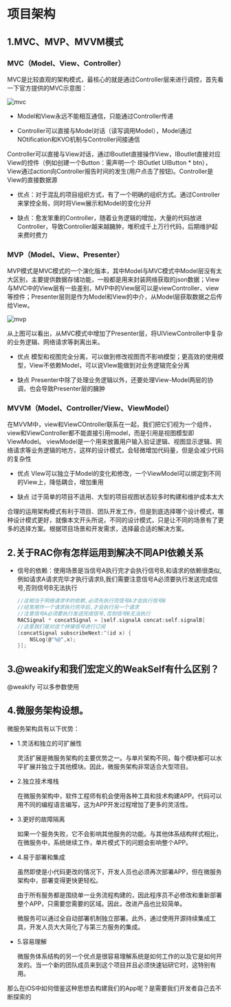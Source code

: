 # 项目架构
## 1.MVC、MVP、MVVM模式

### MVC（Model、View、Controller）

MVC是比较直观的架构模式，最核心的就是通过Controller层来进行调控，首先看一下官方提供的MVC示意图：

![mvc](/iOS/mvc.png)

- Model和View永远不能相互通信，只能通过Controller传递

- Controller可以直接与Model对话（读写调用Model），Model通过NOtification和KVO机制与Controller间接通信

Controller可以直接与View对话，通过IBoutlet直接操作View，IBoutlet直接对应View的控件（例如创建一个Button：需声明一个  IBOutlet UIButton * btn），View通过action向Controller报告时间的发生(用户点击了按钮)。Controller是View的直接数据源

- 优点：对于混乱的项目组织方式，有了一个明确的组织方式。通过Controller来掌控全局，同时将View展示和Model的变化分开

- 缺点：愈发笨重的Controller，随着业务逻辑的增加，大量的代码放进Controller，导致Controller越来越臃肿，堆积成千上万行代码，后期维护起来费时费力

### MVP（Model、View、Presenter）
MVP模式是MVC模式的一个演化版本，其中Model与MVC模式中Model层没有太大区别，主要提供数据存储功能，一般都是用来封装网络获取的json数据；View与MVC中的View层有一些差别，MVP中的View层可以是viewController、view等控件；Presenter层则是作为Model和View的中介，从Model层获取数据之后传给View。

![mvp](/iOS/mvp.png)

从上图可以看出，从MVC模式中增加了Presenter层，将UIViewController中复杂的业务逻辑、网络请求等剥离出来。

- 优点 模型和视图完全分离，可以做到修改视图而不影响模型；更高效的使用模型，View不依赖Model，可以说VIew能做到对业务逻辑完全分离

- 缺点 Presenter中除了处理业务逻辑以外，还要处理View-Model两层的协调，也会导致Presenter层的臃肿

### MVVM（Model、Controller/View、ViewModel）

在MVVM中，view和ViewCOntroller联系在一起，我们把它们视为一个组件，view和ViewController都不能直接引用model，而是引用是视图模型即ViewModel。
viewModel是一个用来放置用户输入验证逻辑、视图显示逻辑、网络请求等业务逻辑的地方，这样的设计模式，会轻微增加代码量，但是会减少代码的复杂性

- 优点 VIew可以独立于Model的变化和修改，一个ViewModel可以绑定到不同的View上，降低耦合，增加重用

- 缺点 过于简单的项目不适用、大型的项目视图状态较多时构建和维护成本太大

合理的运用架构模式有利于项目、团队开发工作，但是到底选择哪个设计模式，哪种设计模式更好，就像本文开头所说，不同的设计模式，只是让不同的场景有了更多的选择方案。根据项目场景和开发需求，选择最合适的解决方案。


## 2.关于RAC你有怎样运用到解决不同API依赖关系

- 信号的依赖：使用场景是当信号A执行完才会执行信号B,和请求的依赖很类似,例如请求A请求完毕才执行请求B,我们需要注意信号A必须要执行发送完成信号,否则信号B无法执行

	``` c
	//这相当于网络请求中的依赖,必须先执行完信号A才会执行信号B
	//经常用作一个请求执行完毕后,才会执行另一个请求
	//注意信号A必须要执行发送完成信号,否则信号B无法执行
	RACSignal * concatSignal = [self.signalA concat:self.signalB]
	//这里我们是对这个拼接信号进行订阅
	[concatSignal subscribeNext:^(id x) {
		NSLog(@"%@",x);
	}];
	```
## 3.@weakify和我们宏定义的WeakSelf有什么区别？

@weakify 可以多参数使用

## 4.微服务架构设想。

微服务架构具有以下优势：

- 1.灵活和独立的可扩展性
 
	灵活扩展是微服务架构的主要优势之一。与单片架构不同，每个模块都可以水平扩展并独立于其他模块。因此，微服务架构非常适合大型项目。 

- 2.独立技术堆栈
 
	在微服务架构中，软件工程师有机会使用各种工具和技术构建APP。代码可以用不同的编程语言编写，这为APP开发过程增加了更多的灵活性。

- 3.更好的故障隔离 
	
	如果一个服务失败，它不会影响其他服务的功能。与其他体系结构样式相比，在微服务中，系统继续工作，单片模式下的问题会影响整个APP。

- 4.易于部署和集成

	虽然即使是小代码更改的情况下，开发人员也必须再次部署APP，但在微服务架构中，部署变得更快更轻松。

	由于所有服务都是围绕单一业务流程构建的，因此程序员不必修改和重新部署整个APP，只需要您需要的区域。因此，改进产品也比较简单。

	微服务可以通过全自动部署机制独立部署。此外，通过使用开源持续集成工具，开发人员大大简化了与第三方服务的集成。

- 5.容易理解
 
	微服务体系结构的另一个优点是很容易理解系统是如何工作的以及它是如何开发的。当一个新的团队成员来到这个项目并且必须快速钻研它时，这特别有用。

那么在iOS中如何借鉴这种思想去构建我们的App呢？是需要我们开发者自己去不断探索的